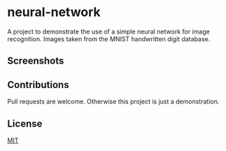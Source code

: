 # neural-network
A project to demonstrate the use of a simple neural network for image recognition. Images taken from the MNIST handwritten digit database. 

## Screenshots

## Contributions
Pull requests are welcome. Otherwise this project is just a demonstration. 

## License
[MIT](https://choosealicense.com/)
